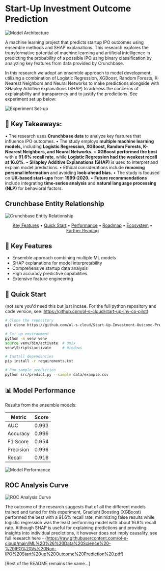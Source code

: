 # Start-Up Investment Outcome Prediction

![Model Architecture](https://raw.githubusercontent.com/ol-s-cloud/Start-Up-Investment-Outcome-Prediction/main/docs/images/model_architecture.svg)

A machine learning project that predicts startup IPO outcomes using ensemble methods and SHAP explanations. This research explores the transformative potential of machine learning and artificial intelligence in predicting the probability of a possible IPO using binary classification by analyzing key features from data provided by Crunchbase.

In this research we adopt an ensemble approach to model development, utilizing a combination of Logistic Regression, XGBoost, Random Forests, K-Nearest Neighbors and Neural Networks to make predictions alongside with SHapley Additive explanations (SHAP) to address the concerns of explainability and transparency and to justify the predictions. See experiment set up below:

![Experiment Set-up](https://raw.githubusercontent.com/ol-s-cloud/Start-Up-Investment-Outcome-Prediction/Files/experiment-set-up.png)

## 🎯 Key Takeaways:
• The research uses **Crunchbase data** to analyze key features that influence IPO outcomes.
• The study employs **multiple machine learning models,** including **Logistic Regression, XGBoost, Random Forests, K-Nearest Neighbors, and Neural Networks.**
• **XGBoost performed the best** with a **91.6% recall rate**, while **Logistic Regression had the weakest recall at 16.8%.**
• **SHapley Additive Explanations (SHAP)** is used to interpret and explain model predictions.
• Ethical considerations include **removing personal information** and avoiding **look-ahead bias.**
• The study is focused on **UK-based start-ups** from **1999-2020.**
• **Future recommendations** include integrating **time-series analysis** and **natural language processing (NLP)** for behavioral factors.

## Crunchbase Entity Relationship
![Crunchbase Entity Relationship](https://raw.githubusercontent.com/ol-s-cloud/Start-Up-Investment-Outcome-Prediction/main/Files/crunchbase%20entity%20relationship.png)

<p align="center">
<a href="#-key-features">Key Features</a> •
<a href="#-quick-start">Quick Start</a> •
<a href="#-model-performance">Performance</a> •
<a href="#-research-roadmap">Roadmap</a> •
<a href="#-ecosystem">Ecosystem</a> •
<a href="#-further-reading">Further Reading</a>
</p>

## 🎯 Key Features

- Ensemble approach combining multiple ML models
- SHAP explanations for model interpretability
- Comprehensive startup data analysis
- High accuracy predictive capabilities
- Extensive feature engineering

## 🚀 Quick Start
(not sure you'd need this but just incase. For the full python repository and code version, see: https://github.com/ol-s-cloud/start-up-inv-co-pilot)

```bash
# Clone the repository
git clone https://github.com/ol-s-cloud/Start-Up-Investment-Outcome-Prediction.git

# Set up environment
python -m venv venv
source venv/bin/activate  # Unix
venv\Scripts\activate     # Windows

# Install dependencies
pip install -r requirements.txt

# Run sample prediction
python src/predict.py --sample data/example.csv
```

## 📊 Model Performance

Results from the ensemble models:

| Metric | Score |
|--------|--------|
| AUC | 0.993 |
| Accuracy | 0.996 |
| F1 Score | 0.954 |
| Precision | 0.996 |
| Recall | 0.916 |

![Model Performance](https://raw.githubusercontent.com/ol-s-cloud/Start-Up-Investment-Outcome-Prediction/main/docs/images/performance.svg)

## ROC Analysis Curve 
![ROC Analysis Curve](https://raw.githubusercontent.com/ol-s-cloud/Start-Up-Investment-Outcome-Prediction/main/Files/ROC%20Analysis%20Curve.png)

The outcome of the research suggests that of all the different models trained and tuned for this experiment, Gradient Boosting (XGBoost) performed the best with a 91.6% recall rate, minimizing false results while logistic regression was the least performing model with about 16.8% recall rate. Although SHAP is useful for explaining predictions and providing insights into individual predictions, it however does not imply causality. see full research here - (https://raw.githubusercontent.com/ol-s-cloud/main/ML%20%26%20Data%20Science%20-%20IPO%20Vs%20Non-IPO%20Start%20up%20Outcome%20Prediction%20.pdf)

[Rest of the README remains the same...]
